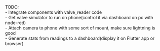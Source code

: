 TODO:</br>
	- Integrate components with valve_reader code</br>
	- Get valve simulator to run on phone(control it via dashboard on pc with node-red)</br>
	- Attach camera to phone with some sort of mount, make sure lightning is good</br>
	- Generate stats from readings to a dashboard(display it on Flutter app or browser)</br>
